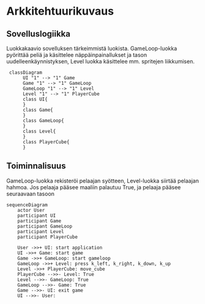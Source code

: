 # Arkkitehtuurikuvaus

## Sovelluslogiikka

Luokkakaavio sovelluksen tärkeimmistä luokista. GameLoop-luokka pyörittää peliä ja käsittelee näppäinpainallukset ja tason uudelleenkäynnistyksen, Level luokka käsittelee mm. spritejen liikkumisen.

```mermaid
 classDiagram
      UI "1" --> "1" Game
      Game "1" --> "1" GameLoop
      GameLoop "1" --> "1" Level
      Level "1" --> "1" PlayerCube
      class UI{
      }
      class Game{
      }
      class GameLoop{
      }
      class Level{
      }
      class PlayerCube{
      }
```
## Toiminnalisuus

GameLoop-luokka rekisteröi pelaajan syötteen, Level-luokka siirtää pelaajan hahmoa. Jos pelaaja pääsee maaliin palautuu True, ja pelaaja pääsee seuraavaan tasoon

```mermaid
sequenceDiagram
    actor User
    participant UI
    participant Game
    participant GameLoop
    participant Level
    participant PlayerCube
    
    User ->>+ UI: start application
    UI ->>+ Game: start game
    Game ->>+ GameLoop: start gameloop
    GameLoop ->>+ Level: press k_left, k_right, k_down, k_up
    Level ->>+ PlayerCube: move_cube
    PlayerCube -->>- Level: True
    Level -->>- GameLoop: True 
    GameLoop -->>- Game: True
    Game -->>- UI: exit game
    UI -->>- User: 
```
